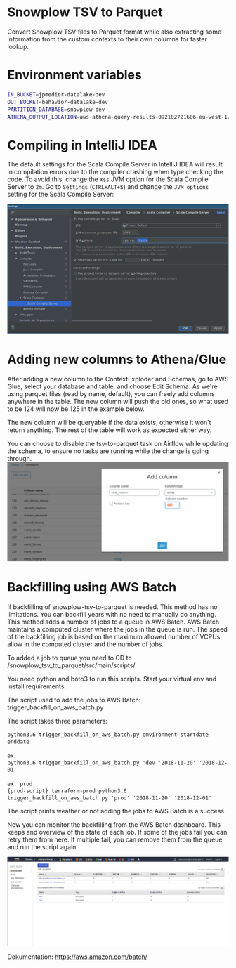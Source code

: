 # Snowplow TSV to Parquet
Convert Snowplow TSV files to Parquet format while also extracting some information from the custom contexts to their own columns for faster lookup.

# Environment variables
```bash
IN_BUCKET=jpmedier-datalake-dev
OUT_BUCKET=behavior-datalake-dev
PARTITION_DATABASE=snowplow-dev
ATHENA_OUTPUT_LOCATION=aws-athena-query-results-092102721606-eu-west-1/snowplow-partitions
```

# Compiling in IntelliJ IDEA
The default settings for the Scala Compile Server in IntelliJ IDEA will result in compilation errors due to the compiler crashing when type checking the code. To avoid this, change the `Xss` JVM option for the Scala Compile Server to `2m`. Go to `Settings` (`CTRL+ALT+S`) and change the `JVM options` setting for the Scala Compile Server:

![Scala Compile Server Settings](readme_intellij_scala_compile_server_settings.png "Scala Compile Server Settings")

# Adding new columns to Athena/Glue
After adding a new column to the ContextExploder and Schemas, go to AWS Glue, select your database and table, and choose Edit Schema.
As we're using parquet files (read by name, default), you can freely add columns anywhere in the table. The new column will push the old ones, so what used to be 124 will now be 125 in the example below.

The new column will be queryable if the data exists, otherwise it won't return anything. The rest of the table will work as expected either way.

You can choose to disable the tsv-to-parquet task on Airflow while updating the schema, to ensure no tasks are running while the change is going through.
![AWS Glue Adding Columns](readme_aws_glue_add_column.png "AWS Glue Adding Columns")

# Backfilling using AWS Batch 


If backfilling of snowplow-tsv-to-parquet is needed. This method has no limitations. You can backfill years with no need to manually do anything. 
This method adds a number of jobs to a queue in AWS Batch. AWS Batch maintains a computed cluster where the jobs in the queue is run. 
The speed of the backfilling job is based on the maximum allowed number of VCPUs allow in the computed cluster and the number of jobs.

To added a job to queue you need to CD to /snowplow_tsv_to_parquet/src/main/scripts/

You need python and boto3 to run this scripts. Start your virtual env and install requirements.

The script used to add the jobs to AWS Batch: trigger_backfill_on_aws_batch.py

The script takes three parameters:

```
python3.6 trigger_backfill_on_aws_batch.py emvironment startdate enddate

ex.
python3.6 trigger_backfill_on_aws_batch.py 'dev '2018-11-20' '2018-12-01'

ex. prod
{prod-script} terraform-prod python3.6 trigger_backfill_on_aws_batch.py 'prod' '2018-11-20' '2018-12-01'
```

The script prints weather or not adding the jobs to AWS Batch is a success.

Now you can monitor the backfilling from the AWS Batch dashboard. This keeps and overview of the state of each job.
If some of the jobs fail you can retry them from here. If multiple fail, you can remove them from the queue and run the script again.

![AWS Batch dashboard](readme_aws_batch_dashboard.png "AWS Batch dashboard")


Dokumentation: https://aws.amazon.com/batch/
